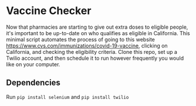 # Vaccine Checker

Now that pharmacies are starting to give out extra doses to eligible people, it's important to be up-to-date on who qualifies as eligible in California. This minimal script automates the process of going to this website https://www.cvs.com/immunizations/covid-19-vaccine, clicking on California, and checking the eligibility criteria. Clone this repo, set up a Twilio account, and then schedule it to run however frequently you would like on your computer.

## Dependencies

Run
`pip install selenium`
and
`pip install twilio`
